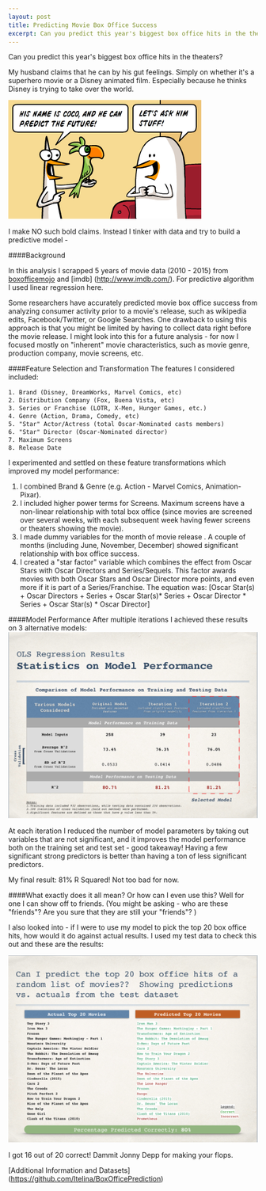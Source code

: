 ```yaml
---
layout: post
title: Predicting Movie Box Office Success
excerpt: Can you predict this year's biggest box office hits in the theaters? On building a predictive model for box office success -
---
```



Can you predict this year's biggest box office hits in the theaters?

My husband claims that he can by his gut feelings.  Simply on whether it's a superhero movie or a Disney animated film.  Especially because he thinks Disney is trying to take over the world.


![alt text](../images/predictpic.png "Prediction Comic")

I make NO such bold claims. Instead I tinker with data and try to build a predictive model -


####Background

In this analysis I scrapped 5 years of movie data (2010 - 2015) from [boxofficemojo](http://boxofficemojo.com) and [imdb] (http://www.imdb.com/). For predictive algorithm I used linear regression here.

Some researchers have accurately predicted movie box office success from analyzing consumer activity prior to a movie's release, such as wikipedia edits, Facebook/Twitter, or Google Searches. One drawback to using this approach is that you might be limited by having to collect data right before the movie release. I might look into this for a future analysis - for now I focused mostly on "inherent" movie characteristics, such as movie genre, production company, movie screens, etc.

####Feature Selection and Transformation
The features I considered included:

	1. Brand (Disney, DreamWorks, Marvel Comics, etc)
	2. Distribution Company (Fox, Buena Vista, etc)
	3. Series or Franchise (LOTR, X-Men, Hunger Games, etc.) 
	4. Genre (Action, Drama, Comedy, etc)
	5. "Star" Actor/Actress (total Oscar-Nominated casts members)
	6. "Star" Director (Oscar-Nominated director)
	7. Maximum Screens
	8. Release Date

I experimented and settled on these feature transformations which improved my model performance:

1. I combined Brand & Genre (e.g. Action - Marvel Comics, Animation-Pixar). 
2. I included higher power terms for Screens.  Maximum screens have a non-linear relationship with total box office (since movies are screened over several weeks, with each subsequent week having fewer screens or theaters showing the movie).
3. I made dummy variables for the month of movie release . A couple of months (including June, November, December) showed significant relationship with box office success. 
4. I created a "star factor" variable which combines the effect from Oscar Stars with Oscar Directors and Series/Sequels. This factor awards movies with both Oscar Stars and Oscar Director more points, and even more if it is part of a Series/Franchise. The equation was:
[Oscar Star(s) + Oscar Directors + Series + Oscar Star(s)* Series + Oscar Director * Series + Oscar Star(s) * Oscar Director]


####Model Performance
After multiple iterations I achieved these results on 3 alternative models:
![alt text](../images/modelresults.png "Model Results")

At each iteration I reduced the number of model parameters by taking out variables that are not significant, and it improves the model performance both on the training set and test set - good takeaway! Having a few significant strong predictors is better than having a ton of less significant predictors. 

My final result: 81% R Squared! Not too bad for now. 

####What exactly does it all mean? Or how can I even use this?
Well for one I can show off to friends. (You might be asking - who are these "friends"? Are you sure that they are still your "friends"? ) 

I also looked into - if I were to use my model to pick the top 20 box office hits, how would it do against actual results. I used my test data to check this out and these are the results:

![alt text](../images/modelpredictions.png "Model Predictions")

I got 16 out of 20 correct! Dammit Jonny Depp for making your flops.  

[Additional Information and Datasets] (https://github.com/Itelina/BoxOfficePrediction)

